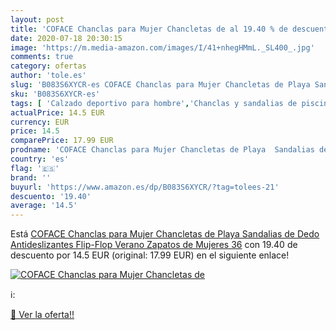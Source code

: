 ```yaml
---
layout: post
title: 'COFACE Chanclas para Mujer Chancletas de al 19.40 % de descuento'
date: 2020-07-18 20:30:15
image: 'https://m.media-amazon.com/images/I/41+nhegHMmL._SL400_.jpg'
comments: true
category: ofertas
author: 'tole.es'
slug: 'B083S6XYCR-es COFACE Chanclas para Mujer Chancletas de Playa Sandalias...'
sku: 'B083S6XYCR-es'
tags: [ 'Calzado deportivo para hombre','Chanclas y sandalias de piscina para hombre','Sandalias de vestir para hombre','Zapatillas y calzado deportivo para hombre','Zapatos','Zapatos para hombre','Zapatos y complementos','chanclas','zapatos', ]
actualPrice: 14.5 EUR
currency: EUR
price: 14.5
comparePrice: 17.99 EUR
prodname: 'COFACE Chanclas para Mujer Chancletas de Playa  Sandalias de Dedo  Antideslizantes Flip-Flop Verano Zapatos de Mujeres 36'
country: 'es'
flag: '🇪🇸'
brand: ''
buyurl: 'https://www.amazon.es/dp/B083S6XYCR/?tag=tolees-21'
descuento: '19.40'
average: '14.5'
---
```


Está [COFACE Chanclas para Mujer Chancletas de Playa  Sandalias de Dedo  Antideslizantes Flip-Flop Verano Zapatos de Mujeres 36](https://www.amazon.es/dp/B083S6XYCR/?tag=tolees-21) con 19.40 de descuento por 14.5 EUR (original: 17.99 EUR) en el siguiente enlace!

[![COFACE Chanclas para Mujer Chancletas de](https://m.media-amazon.com/images/I/41+nhegHMmL._SL400_.jpg)](https://www.amazon.es/dp/B083S6XYCR/?tag=tolees-21)

ℹ️:


[🛒 Ver la oferta!!](https://www.amazon.es/dp/B083S6XYCR/?tag=tolees-21)
